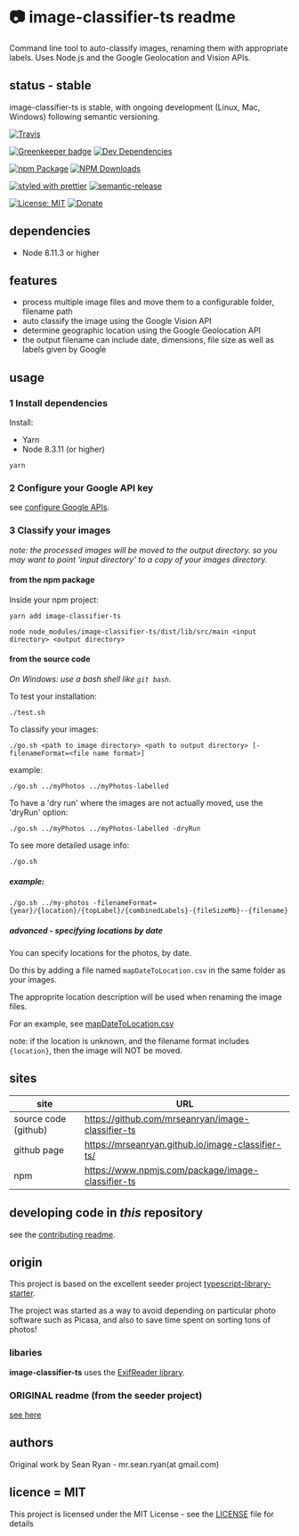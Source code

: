 # :camera: image-classifier-ts readme

Command line tool to auto-classify images, renaming them with appropriate labels. Uses Node.js and the Google Geolocation and Vision APIs.

## status - stable

image-classifier-ts is stable, with ongoing development (Linux, Mac, Windows) following semantic versioning.

[![Travis](https://img.shields.io/travis/mrseanryan/image-classifier-ts.svg)](https://travis-ci.org/mrseanryan/image-classifier-ts)

[![Greenkeeper badge](https://badges.greenkeeper.io/mrseanryan/image-classifier-ts.svg)](https://greenkeeper.io/)
[![Dev Dependencies](https://david-dm.org/mrseanryan/image-classifier-ts/dev-status.svg)](https://david-dm.org/mrseanryan/image-classifier-ts?type=dev)

[![npm Package](https://img.shields.io/npm/v/image-classifier-ts.svg?style=flat-square)](https://www.npmjs.org/package/image-classifier-ts)
[![NPM Downloads](https://img.shields.io/npm/dm/image-classifier-ts.svg)](https://npmjs.org/package/image-classifier-ts)

[![styled with prettier](https://img.shields.io/badge/styled_with-prettier-ff69b4.svg)](https://github.com/prettier/prettier)
[![semantic-release](https://img.shields.io/badge/%20%20%F0%9F%93%A6%F0%9F%9A%80-semantic--release-e10079.svg)](https://github.com/semantic-release/semantic-release)

[![License: MIT](https://img.shields.io/badge/License-MIT-yellow.svg)](https://opensource.org/licenses/MIT)
[![Donate](https://img.shields.io/badge/donate-paypal-blue.svg)](https://paypal.me/mrseanryan)

## dependencies

-   Node 8.11.3 or higher

## features

-   process multiple image files and move them to a configurable folder, filename path
-   auto classify the image using the Google Vision API
-   determine geographic location using the Google Geolocation API
-   the output filename can include date, dimensions, file size as well as labels given by Google

## usage

### 1 Install dependencies

Install:

-   Yarn
-   Node 8.3.11 (or higher)

```
yarn
```

### 2 Configure your Google API key

see [configure Google APIs](configure-google.md).

### 3 Classify your images

*note: the processed images will be moved to the output directory. so you may want to point 'input directory' to a *copy* of your images directory.*

#### from the npm package

Inside your npm project:

`yarn add image-classifier-ts`

`node node_modules/image-classifier-ts/dist/lib/src/main <input directory> <output directory>`

#### from the source code

_On Windows: use a bash shell like `git bash`._

To test your installation:

```
./test.sh
```

To classify your images:

```
./go.sh <path to image directory> <path to output directory> [-filenameFormat=<file name format>]
```

example:

```
./go.sh ../myPhotos ../myPhotos-labelled
```

To have a 'dry run' where the images are not actually moved, use the 'dryRun' option:

```
./go.sh ../myPhotos ../myPhotos-labelled -dryRun
```

To see more detailed usage info:

```
./go.sh
```

##### example:

```
./go.sh ../my-photos -filenameFormat={year}/{location}/{topLabel}/{combinedLabels}-{fileSizeMb}--{filename}
```

##### advanced - specifying locations by date

You can specify locations for the photos, by date.

Do this by adding a file named `mapDateToLocation.csv` in the same folder as your images.

The approprite location description will be used when renaming the image files.

For an example, see [mapDateToLocation.csv](./static/testData/withLocation/mapDateToLocation.csv)

note: if the location is unknown, and the filename format includes `{location}`, then the image will NOT be moved.

## sites

| site                 | URL                                               |
| -------------------- | ------------------------------------------------- |
| source code (github) | https://github.com/mrseanryan/image-classifier-ts |
| github page          | https://mrseanryan.github.io/image-classifier-ts/ |
| npm                  | https://www.npmjs.com/package/image-classifier-ts |

## developing code in _this_ repository

see the [contributing readme](CONTRIBUTING.md).

## origin

This project is based on the excellent seeder project [typescript-library-starter](https://github.com/alexjoverm/typescript-library-starter).

The project was started as a way to avoid depending on particular photo software such as Picasa,
and also to save time spent on sorting tons of photos!

### libaries

**image-classifier-ts** uses the [ExifReader library](https://github.com/mattiasw/ExifReader).

### ORIGINAL readme (from the seeder project)

[see here](README.original.md)

## authors

Original work by Sean Ryan - mr.sean.ryan(at gmail.com)

## licence = MIT

This project is licensed under the MIT License - see the [LICENSE](LICENSE) file for details
